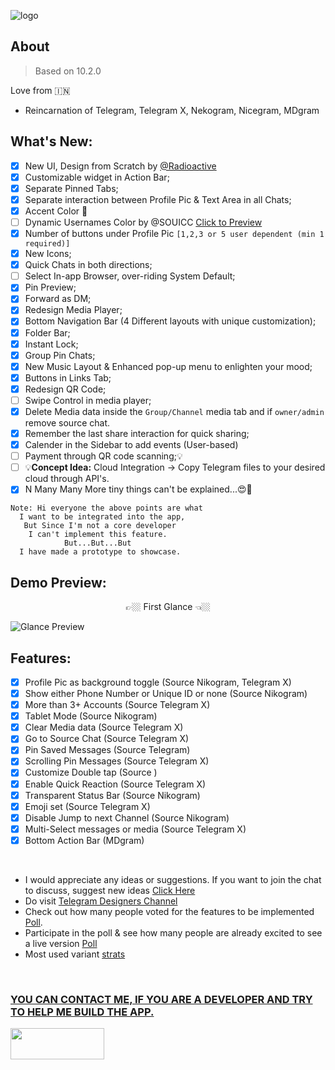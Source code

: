 ![logo](https://github.com/Coolboyrajat/Telegram-Plus/assets/67316346/46f8f12a-50d1-48ee-83e8-b0c340695313)

## About 
>Based on 10.2.0

Love from 🇮🇳
- Reincarnation of Telegram, Telegram X, Nekogram, Nicegram, MDgram 

## What's New:

- [x] New UI, Design from Scratch by [@Radioactive](https://github.com/Coolboyrajat)
- [x] Customizable widget in Action Bar;
- [x] Separate Pinned Tabs;
- [x] Separate interaction between Profile Pic & Text Area in all Chats;
- [x] Accent Color 🎨
- [ ] Dynamic Usernames Color by @SOUICC [Click to Preview](https://t.me/designers/197)
- [x] Number of buttons under Profile Pic `[1,2,3 or 5 user dependent (min 1 required)]`
- [x] New Icons;
- [x] Quick Chats in both directions;
- [ ] Select In-app Browser, over-riding System Default;
- [x] Pin Preview;
- [x] Forward as DM;
- [x] Redesign Media Player;
- [x] Bottom Navigation Bar (4 Different layouts with unique customization);
- [x] Folder Bar;
- [x] Instant Lock;
- [x] Group Pin Chats;
- [x] New Music Layout & Enhanced pop-up menu to enlighten your mood;
- [x] Buttons in Links Tab;
- [x] Redesign QR Code;
- [ ] Swipe Control in media player;
- [x] Delete Media data inside the `Group/Channel` media tab and if `owner/admin` remove source chat.
- [x] Remember the last share interaction for quick sharing; 
- [x] Calender in the Sidebar to add events (User-based)
- [ ] Payment through QR code scanning;💡
- [ ] 💡**Concept Idea:** Cloud Integration → Copy Telegram files to your desired cloud through API's.
- [x] N Many Many More tiny things can't be explained...😍🥳

```
Note: Hi everyone the above points are what 
  I want to be integrated into the app,
   But Since I'm not a core developer 
    I can't implement this feature.
            But...But...But
  I have made a prototype to showcase.
```

## Demo Preview:

<p align="center"> 👉🏼 First Glance 👈🏼 </p>

![Glance Preview](https://github.com/Coolboyrajat/Telegram-Plus/assets/67316346/547d7fc7-c05e-4734-83ed-0d369ba0abb6)

## Features:

- [x] Profile Pic as background toggle (Source Nikogram, Telegram X)
- [x] Show either Phone Number or Unique ID or none (Source Nikogram)
- [x] More than 3+ Accounts (Source Telegram X)
- [x] Tablet Mode (Source Nikogram)
- [x] Clear Media data (Source Telegram X)
- [x] Go to Source Chat (Source Telegram X)
- [x] Pin Saved Messages (Source Telegram)
- [x] Scrolling Pin Messages (Source Telegram X)
- [x] Customize Double tap (Source )
- [x] Enable Quick Reaction (Source Telegram X)
- [x] Transparent Status Bar (Source Nikogram)
- [x] Emoji set (Source Telegram X)
- [x] Disable Jump to next Channel (Source Nikogram)
- [x] Multi-Select messages or media (Source Telegram X)
- [x] Bottom Action Bar (MDgram)

<br>

- I would appreciate any ideas or suggestions. If you want to join the chat to discuss, suggest new ideas [Click Here](https://discord.gg/NZ4PAMTmZc)
- Do visit [Telegram Designers Channel](https://t.me/designers)
- Check out how many people voted for the features to be implemented [Poll]().
- Participate in the poll & see how many people are already excited to see a live version [Poll]()
- Most used variant [strats]()

<br>

### [YOU CAN CONTACT ME, IF YOU ARE A DEVELOPER AND TRY TO HELP ME BUILD THE APP.]()
[<img src="https://assets-global.website-files.com/6257adef93867e50d84d30e2/636e0b5493894cf60b300587_full_logo_white_RGB.svg" height='50' width='150' />](https://discord.gg/NZ4PAMTmZc)
